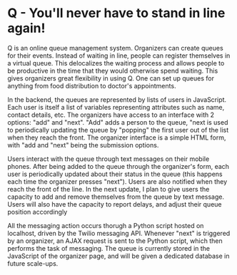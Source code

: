 # Q - You'll never have to stand in line again!

Q is an online queue management system. Organizers can create queues for their events. Instead of waiting in line, people 
can register themselves in a virtual queue. This delocalizes the waiting process and allows people to be productive in the time
that they would otherwise spend waiting. This gives organizers great flexibility in using Q. One can set up queues for anything from 
food distribution to doctor's appointments.

In the backend, the queues are represented by lists of users in JavaScript. Each user is itself a list of variables representing attributes such as 
name, contact details, etc. The organizers have access to an interface with 2 options: "add" and "next". "Add" adds a person to the queue, 
"next is used to periodically updating the queue by "popping" the first user out of the list when they reach the front. The organizer interface
is a simple HTML form, with "add and "next" being the submission options.

Users interact with the queue through text messages on their mobile phones. After being added to the queue through the organizer's form, each user is periodically
updated about their status in the queue (this happens each time the organizer presses "next"). Users are also notified when they reach the
front of the line. In the next update, I plan to give users the capacity to add and remove themselves from the queue by text message. Users
will also have the capacity to report delays, and adjust their queue position accordingly

All the messaging action occurs thorugh a Python script hosted on localhost, driven by the Twilio messaging API. Whenever "next" is triggered
by an organizer, an AJAX request is sent to the Python script, which then performs the task of messaging. The queue is
currently stored in the JavaScript of the organizer page, and will be given a dedicated database in future scale-ups. 